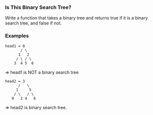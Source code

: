 ﻿### Is This Binary Search Tree?

Write a function that takes a binary tree and returns true if it is a binary search tree, and false if not.

### Examples
```
head1 = 0
       / \
      1   2
     / \ / \
    3  4 5  6
```
=> head1 is NOT a binary search tree

```
head2 = 3
      /   \
     1     5
    / \   / \
   0   2 4   6
```
=> head2 is binary search tree.
